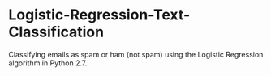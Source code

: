 # Logistic-Regression-Text-Classification
Classifying emails as spam or ham (not spam) using the Logistic Regression algorithm in Python 2.7.
